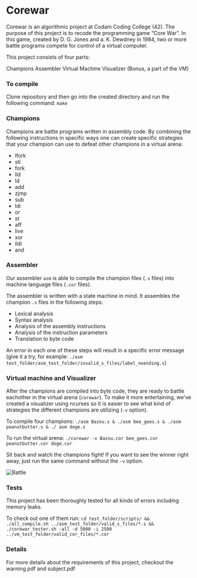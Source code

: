 # Corewar
Corewar is an algorithmic project at Codam Coding College (42). The purpose of this project is to recode the programming game “Core War”. In this game, created by D. G. Jones and a. K. Dewdney in 1984, two or more battle programs compete for control of a virtual computer. 

This project consists of four parts:

Champions
Assembler
Virtual Machine
Visualizer (Bonus, a part of the VM)

### To compile
Clone repository and then go into the created directory and run the following command:
`make`

### Champions
Champions are battle programs written in assembly code. By combining the following instructions in specific ways one can create specific strategies that your champion can use to defeat other champions in a virtual arena:
- lfork
- sti
- fork
- lld
- ld
- add
- zjmp
- sub
- ldi
- or
- st
- aff
- live
- xor
- lldi
- and

### Assembler
Our assembler `asm` is able to compile the champion files (`.s` files) into machine language files (`.cor` files).

The assembler is written with a state machine in mind. It assembles the champion `.s` files in the following steps:
- Lexical analysis
- Syntax analysis
- Analysis of the assembly instructions
- Analysis of the instruction parameters
- Translation to byte code

An error in each one of these steps will result in a specific error message (give it a try, for example: `./asm test_folder/asm_test_folder/invalid_s_files/label_noending.s`)

### Virtual machine and Visualizer
After the champions are compiled into byte code, they are ready to battle eachother in the virtual arena (`corewar`). To make it more entertaining, we've created a visualizer using ncurses so it is easier to see what kind of strategies the different champions are utilizing (`-v` option).

To compile four champions:
`./asm Bazou.s & ./asm bee_gees.s & ./asm peanutbutter.s & ./
asm doge.s`

To run the virtual arena:
`./corewar -v Bazou.cor bee_gees.cor peanutbutter.cor doge.cor`

Sit back and watch the champions fight! If you want to see the winner right away, just run the same command without the `-v` option.

![Battle](https://user-images.githubusercontent.com/50104940/133082983-ca7303e5-3346-4d55-9948-0ddc1f5e3bf7.gif)

### Tests
This project has been thoroughly tested for all kinds of errors including memory leaks. 

To check out one of them run:
`cd test_folder/scripts/ && ./all_compile.sh ../asm_test_folder/valid_s_files/*.s && ./corewar_tester.sh -all -d 5000 -i 2500 ../vm_test_folder/valid_cor_files/*.cor`

### Details
For more details about the requirements of this project, checkout the warning.pdf and subject.pdf

